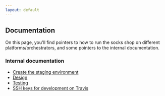 ```yaml
---
layout: default
---
```


## Documentation

On this page, you'll find pointers to how to run the socks shop on different platforms/orchestrators, and some pointers to the internal documentation.

### Internal documentation

- [Create the staging environment](internal-docs/create-staging-environment.html)
- [Design](internal-docs/design.html)
- [Testing](internal-docs/testing.html)
- [SSH keys for development on Travis](internal-docs/ssh-keys-for-deployment-on-travis.html)
